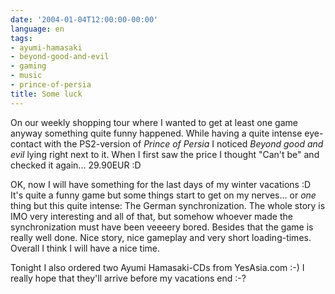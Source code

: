 ```yaml
---
date: '2004-01-04T12:00:00-00:00'
language: en
tags:
- ayumi-hamasaki
- beyond-good-and-evil
- gaming
- music
- prince-of-persia
title: Some luck
---
```



On our weekly shopping tour where I wanted to get at least one game anyway something quite funny happened. While having a quite intense eye-contact with the PS2-version of <em>Prince of Persia</em> I noticed <em>Beyond good and evil</em> lying right next to it. When I first saw the price I thought "Can't be" and checked it again... 29.90EUR :D

OK, now I will have something for the last days of my winter vacations :D It's quite a funny game but some things start to get on my nerves... or <em>one</em> thing but this quite intense: The German synchronization. The whole story is IMO very interesting and all of that, but somehow whoever made the synchronization must have been veeeery bored. Besides that the game is really well done. Nice story, nice gameplay and very short loading-times. Overall I think I will have a nice time.

Tonight I also ordered two Ayumi Hamasaki-CDs from YesAsia.com :-) I really hope that they'll arrive before my vacations end :-?
